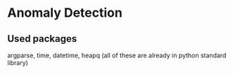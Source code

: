 # Anomaly Detection
## Used packages
argparse, time, datetime, heapq
(all of these are already in python standard library)
